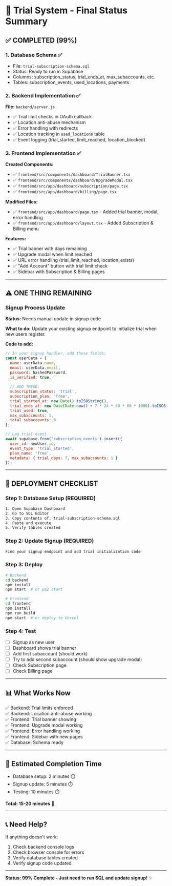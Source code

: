 # 🎯 Trial System - Final Status Summary

## ✅ COMPLETED (99%)

### 1. Database Schema ✅
- File: `trial-subscription-schema.sql`
- Status: Ready to run in Supabase
- Columns: subscription_status, trial_ends_at, max_subaccounts, etc.
- Tables: subscription_events, used_locations, payments

### 2. Backend Implementation ✅
**File:** `backend/server.js`
- ✅ Trial limit checks in OAuth callback
- ✅ Location anti-abuse mechanism
- ✅ Error handling with redirects
- ✅ Location tracking in `used_locations` table
- ✅ Event logging (trial_started, limit_reached, location_blocked)

### 3. Frontend Implementation ✅
**Created Components:**
- ✅ `frontend/src/components/dashboard/TrialBanner.tsx`
- ✅ `frontend/src/components/dashboard/UpgradeModal.tsx`
- ✅ `frontend/src/app/dashboard/subscription/page.tsx`
- ✅ `frontend/src/app/dashboard/billing/page.tsx`

**Modified Files:**
- ✅ `frontend/src/app/dashboard/page.tsx` - Added trial banner, modal, error handling
- ✅ `frontend/src/app/dashboard/layout.tsx` - Added Subscription & Billing menu

**Features:**
- ✅ Trial banner with days remaining
- ✅ Upgrade modal when limit reached
- ✅ URL error handling (trial_limit_reached, location_exists)
- ✅ "Add Account" button with trial limit check
- ✅ Sidebar with Subscription & Billing pages

---

## ⚠️ ONE THING REMAINING

### Signup Process Update
**Status:** Needs manual update in signup code

**What to do:**
Update your existing signup endpoint to initialize trial when new users register.

**Code to add:**
```javascript
// In your signup handler, add these fields:
const userData = {
  name: userData.name,
  email: userData.email,
  password: hashedPassword,
  is_verified: true,
  
  // ADD THESE:
  subscription_status: 'trial',
  subscription_plan: 'free',
  trial_started_at: new Date().toISOString(),
  trial_ends_at: new Date(Date.now() + 7 * 24 * 60 * 60 * 1000).toISOString(), // 7 days
  trial_used: true,
  max_subaccounts: 1,
  total_subaccounts: 0
};

// Log trial event
await supabase.from('subscription_events').insert({
  user_id: newUser.id,
  event_type: 'trial_started',
  plan_name: 'free',
  metadata: { trial_days: 7, max_subaccounts: 1 }
});
```

---

## 🚀 DEPLOYMENT CHECKLIST

### Step 1: Database Setup (REQUIRED)
```bash
1. Open Supabase Dashboard
2. Go to SQL Editor
3. Copy contents of: trial-subscription-schema.sql
4. Paste and execute
5. Verify tables created
```

### Step 2: Update Signup (REQUIRED)
```bash
Find your signup endpoint and add trial initialization code
```

### Step 3: Deploy
```bash
# Backend
cd backend
npm install
npm start  # or pm2 start

# Frontend
cd frontend  
npm install
npm run build
npm start  # or deploy to Vercel
```

### Step 4: Test
- [ ] Signup as new user
- [ ] Dashboard shows trial banner
- [ ] Add first subaccount (should work)
- [ ] Try to add second subaccount (should show upgrade modal)
- [ ] Check Subscription page
- [ ] Check Billing page

---

## 📊 What Works Now

✅ Backend: Trial limits enforced  
✅ Backend: Location anti-abuse working  
✅ Frontend: Trial banner showing  
✅ Frontend: Upgrade modal working  
✅ Frontend: Error handling working  
✅ Frontend: Sidebar with new pages  
✅ Database: Schema ready  

---

## 🎉 Estimated Completion Time

- Database setup: 2 minutes ⏱️
- Signup update: 5 minutes ⏱️  
- Testing: 10 minutes ⏱️

**Total: 15-20 minutes** 🚀

---

## 📞 Need Help?

If anything doesn't work:
1. Check backend console logs
2. Check browser console for errors
3. Verify database tables created
4. Verify signup code updated

---

**Status: 99% Complete - Just need to run SQL and update signup!** ✨

